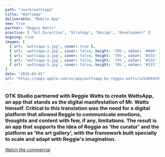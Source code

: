 ```yaml
---
path: "/work/wattsapp"
title: "WattsApp"
deliverable: "Mobile App"
new: true
partner: "Reggie Watts"
practice: [ "Art Direction", "Strategy", "Design", "Development" ]
ongoing: true
images: [
  { url: 'wattsapp-1.jpg', cover: true },
  { url: 'wattsapp-2.jpg', cover: false, height: '70%', color: '#000' },
  { url: 'wattsapp-3.jpg', cover: false, height: '70%', color: '#333' },
  { url: 'wattsapp-4.jpg', cover: false, height: '70%', color: '#333' },
  { url: 'wattsapp-5.jpg', cover: false, height: '70%', color: '#333' }
]
date: "2020-03-01"
url: "https://apps.apple.com/us/app/wattsapp-by-reggie-watts/id1489429381?ls=1"
---
```


### OTK Studio partnered with Reggie Watts to create WattsApp, an app that stands as the digital manifestation of Mr. Watts himself. Critical to this translation was the need for a digital platform that allowed Reggie to communicate emotions, thoughts and content with few, if any, limitations. The result is an app that supports the idea of Reggie as 'the curator' and the platform as 'the art gallery', with the framework built specially to scale and adapt with Reggie's imagination.

[Watch the commercial](https://www.instagram.com/p/B-L5Hc8hf-3/)